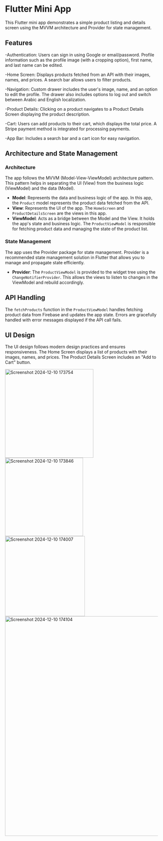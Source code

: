 # Flutter Mini App

This Flutter mini app demonstrates a simple product listing and details screen using the MVVM architecture and Provider for state management.

## Features

-Authentication: Users can sign in using Google or email/password. Profile information such as the profile image (with a cropping option), first name, and last name can be edited.

-Home Screen: Displays products fetched from an API with their images, names, and prices. A search bar allows users to filter products.

-Navigation: Custom drawer includes the user's image, name, and an option to edit the profile. The drawer also includes options to log out and switch between Arabic and English localization.

-Product Details: Clicking on a product navigates to a Product Details Screen displaying the product description.

-Cart: Users can add products to their cart, which displays the total price. A Stripe payment method is integrated for processing payments.

-App Bar: Includes a search bar and a cart icon for easy navigation.

## Architecture and State Management

### Architecture

The app follows the MVVM (Model-View-ViewModel) architecture pattern. This pattern helps in separating the UI (View) from the business logic (ViewModel) and the data (Model). 

- **Model**: Represents the data and business logic of the app. In this app, the `Product` model represents the product data fetched from the API.
- **View**: Represents the UI of the app. The `HomeScreen` and `ProductDetailsScreen` are the views in this app.
- **ViewModel**: Acts as a bridge between the Model and the View. It holds the app's state and business logic. The `ProductViewModel` is responsible for fetching product data and managing the state of the product list.

### State Management

The app uses the Provider package for state management. Provider is a recommended state management solution in Flutter that allows you to manage and propagate state efficiently.

- **Provider**: The `ProductViewModel` is provided to the widget tree using the `ChangeNotifierProvider`. This allows the views to listen to changes in the ViewModel and rebuild accordingly.

## API Handling

The `fetchProducts` function in the `ProductViewModel` handles fetching product data from Firebase and updates the app state. Errors are gracefully handled with error messages displayed if the API call fails.

## UI Design

The UI design follows modern design practices and ensures responsiveness. The Home Screen displays a list of products with their images, names, and prices. The Product Details Screen includes an "Add to Cart" button.

<img width="291" alt="Screenshot 2024-12-10 173754" src="https://github.com/user-attachments/assets/2651b009-1c2c-4a1d-98a1-23c87fd98984">
<img width="257" alt="Screenshot 2024-12-10 173846" src="https://github.com/user-attachments/assets/f802f72d-3e37-488f-b750-0e7c851eb6f9">
<img width="263" alt="Screenshot 2024-12-10 174007" src="https://github.com/user-attachments/assets/b3c97ed6-61a8-4ac0-9001-27879e35cae4">
<img width="721" alt="Screenshot 2024-12-10 174104" src="https://github.com/user-attachments/assets/197e30f7-57f7-421a-bf7a-b091927ec94d">
